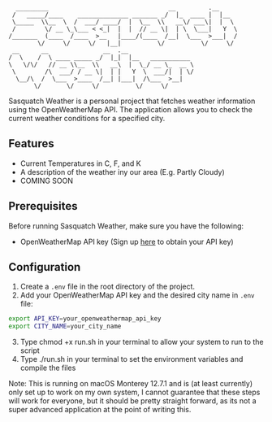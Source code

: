 ```
  _________                                 __         .__     
 /   _____/____    ______________ _______ _/  |_  ____ |  |__  
 \_____  \\__  \  /  ___/ ____/  |  \__  \\   __\/ ___\|  |  \ 
 /        \/ __ \_\___ < <_|  |  |  // __ \|  | \  \___|   Y  \
/_______  (____  /____  >__   |____/(____  /__|  \___  >___|  /
        \/     \/     \/   |__|          \/          \/     \/ 
 __      __               __  .__                              
/  \    /  \ ____ _____ _/  |_|  |__   ___________             
\   \/\/   // __ \\__  \\   __\  |  \_/ __ \_  __ \            
 \        /\  ___/ / __ \|  | |   Y  \  ___/|  | \/            
  \__/\  /  \___  >____  /__| |___|  /\___  >__|               
       \/       \/     \/          \/     \/                   
```


Sasquatch Weather is a personal project that fetches weather information using the OpenWeatherMap API. The application allows you to check the current weather conditions for a specified city.

## Features

- Current Temperatures in C, F, and K
- A description of the weather iny our area (E.g. Partly Cloudy)
- COMING SOON

## Prerequisites

Before running Sasquatch Weather, make sure you have the following:

- OpenWeatherMap API key (Sign up [here](https://openweathermap.org/) to obtain your API key)

## Configuration

1. Create a `.env` file in the root directory of the project.
2. Add your OpenWeatherMap API key and the desired city name in `.env` file:

```bash
export API_KEY=your_openweathermap_api_key
export CITY_NAME=your_city_name
```

3. Type chmod +x run.sh in your terminal to allow your system to run to the script
4. Type ./run.sh in your terminal to set the environment variables and compile the files

Note: This is running on macOS Monterey 12.7.1 and is (at least currently) only set up to work on my own system, I cannot guarantee that these steps will work for everyone, but it should be pretty straight forward, as its not a super advanced application at the point of writing this.
